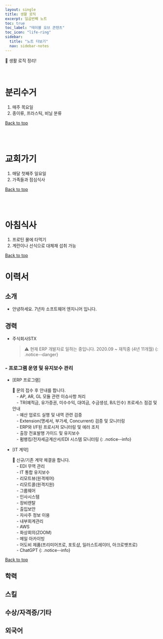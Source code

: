 ```yaml
---
layout: single
title: 생활 로직
excerpt: 일곱번째 노트
toc: true
toc_label: "테이블 오브 콘텐츠"
toc_icon: "life-ring"
sidebar:
  title: "노트 더보기"
  nav: sidebar-notes
---
```


🏡 생활 로직 정리!
<br><br><br>
# 분리수거
  1. 매주 목요일
  2. 종이류, 프라스틱, 비닐 분류
     
<a href="#" class="btn btn--success">Back to top</a>
<br>

<br><br>
# 교회가기
  1. 매달 첫째주 일요일
  2. 가족들과 점심식사
     
<a href="#" class="btn btn--success">Back to top</a>
<br>

<br><br>
# 아침식사
  1. 프로틴 물에 타먹기
  2. 계란이나 선식으로 대체재 섭취 가능

<a href="#" class="btn btn--success">Back to top</a>
<br>

# 이력서
## 소개
- 안녕하세요. 7년차 소프트웨어 엔지니어 입니다.
  
## 경력
- 주식회사STX
  > ⚠️ 현재 ERP 개발자로 일하는 중입니다.
  > 2020.09 ~ 재직중 (4년 11개월)
  > {: .notice--danger}
  
### - 프로그램 운영 및 유지보수 관리 
- [ERP 프로그램]
  
  📓 문의 접수 후 안내를 합니다. <br> &emsp;- AP, AR, GL 모듈 관련 이슈사항 처리 <br> &emsp;- TR(예적금, 유가증권, 미수수익, 대여금, 수금생성, B/L인수) 프로세스 점검 및 안내 <br> &emsp;- 예산 업로드 실행 및 내역 관련 검증 <br> &emsp;- Extension(명세서, 부가세, Concurrent) 검증 및 모니터링 <br> &emsp;- ERP와 I/F된 프로시저 모니터링 및 에러 조치 <br> &emsp;- 출장 전표발행 가이드 및 유지보수 <br> &emsp;- 펌뱅킹/전자세금계산서/EDI 시스템 모니터링
  {: .notice--info}

- [IT 계약]

  📓 신규/기존 계약 체결을 합니다. <br> &emsp;- EDI 무역 관리 <br> &emsp;- IT 통합 유지보수 <br> &emsp;- 리모트뷰(원격제어)  <br> &emsp;- 리모트콜(원격지원) <br> &emsp;- 그룹웨어 <br> &emsp;- 인사시스템 <br> &emsp;- 장비렌탈 <br> &emsp;- 출입보안 <br> &emsp;- 자사주 정보 이용 <br> &emsp;- 내부회계관리 <br> &emsp;- AWS  <br> &emsp;- 화상회의(ZOOM) <br> &emsp;- 메일 아카이빙 <br> &emsp;- 어도비 제품(프리미어프로, 포토샵, 일러스트레이터, 아크로뱃프로) <br> &emsp;- ChatGPT
  {: .notice--info}

<a href="#" class="btn btn--success">Back to top</a>
<br>  
  
## 학력
## 스킬
## 수상/자격증/기타
## 외국어


